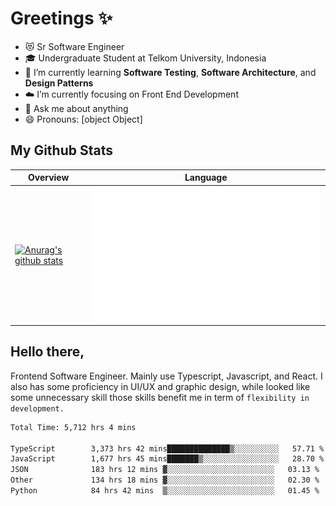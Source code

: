 # Greetings ✨
- 😻 Sr Software Engineer
- 🎓 Undergraduate Student at Telkom University, Indonesia
- 🌱 I’m currently learning **Software Testing**, **Software Architecture**, and **Design Patterns**
- ☁️ I’m currently focusing on Front End Development
- 💬 Ask me about anything
- 😄 Pronouns: [object Object]

## My Github Stats

| Overview | Language |
| --- | --- |
|[![Anurag's github stats](https://github-readme-stats.vercel.app/api?username=abui-am&count_private=true)](https://github.com/anuraghazra/github-readme-stats)|![Language](https://raw.githubusercontent.com/abui-am/stats/c6455f656dfce7acd3951e5ec5b25d72af0b2ee3/generated/languages.svg)|

## Hello there, 
Frontend Software Engineer. 
Mainly use Typescript, Javascript, and React. I also has some proficiency in UI/UX and graphic design, while looked like some unnecessary skill those skills benefit me in term of `flexibility in development.`


<!--START_SECTION:waka-->

```txt
Total Time: 5,712 hrs 4 mins

TypeScript        3,373 hrs 42 mins██████████████▒░░░░░░░░░░   57.71 %
JavaScript        1,677 hrs 45 mins███████▒░░░░░░░░░░░░░░░░░   28.70 %
JSON              183 hrs 12 mins ▓░░░░░░░░░░░░░░░░░░░░░░░░   03.13 %
Other             134 hrs 18 mins ▓░░░░░░░░░░░░░░░░░░░░░░░░   02.30 %
Python            84 hrs 42 mins  ▒░░░░░░░░░░░░░░░░░░░░░░░░   01.45 %
```

<!--END_SECTION:waka-->

